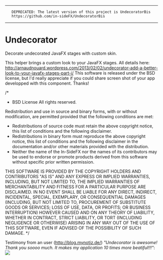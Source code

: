 ------------------------------------------------------------------------------------------------------------
       DEPRECATED: The latest version of this project is UndecoratorBis
       https://github.com/in-sideFX/UndecoratorBis
------------------------------------------------------------------------------------------------------------

Undecorator
===========


Decorate undecorated JavaFX stages with custom skin.

This helper brings a custom look to your JavaFX stages.
All details here: http://arnaudnouard.wordpress.com/2013/02/02/undecorator-add-a-better-look-to-your-javafx-stages-part-i/
This software is released under the BSD license, but I'd really appreciate if you could share screen shot of your app developped with this component. Thanks!

/*
 * BSD License
 All rights reserved.

 Redistribution and use in source and binary forms, with or without
 modification, are permitted provided that the following conditions are met:
 * Redistributions of source code must retain the above copyright
 notice, this list of conditions and the following disclaimer.
 * Redistributions in binary form must reproduce the above copyright
 notice, this list of conditions and the following disclaimer in the
 documentation and/or other materials provided with the distribution.
 * Neither the name of the In-SideFX nor the
 names of its contributors may be used to endorse or promote products
 derived from this software without specific prior written permission.

 THIS SOFTWARE IS PROVIDED BY THE COPYRIGHT HOLDERS AND CONTRIBUTORS "AS IS" AND
 ANY EXPRESS OR IMPLIED WARRANTIES, INCLUDING, BUT NOT LIMITED TO, THE IMPLIED
 WARRANTIES OF MERCHANTABILITY AND FITNESS FOR A PARTICULAR PURPOSE ARE
 DISCLAIMED. IN NO EVENT SHALL <COPYRIGHT HOLDER> BE LIABLE FOR ANY
 DIRECT, INDIRECT, INCIDENTAL, SPECIAL, EXEMPLARY, OR CONSEQUENTIAL DAMAGES
 (INCLUDING, BUT NOT LIMITED TO, PROCUREMENT OF SUBSTITUTE GOODS OR SERVICES;
 LOSS OF USE, DATA, OR PROFITS; OR BUSINESS INTERRUPTION) HOWEVER CAUSED AND
 ON ANY THEORY OF LIABILITY, WHETHER IN CONTRACT, STRICT LIABILITY, OR TORT
 (INCLUDING NEGLIGENCE OR OTHERWISE) ARISING IN ANY WAY OUT OF THE USE OF THIS
 SOFTWARE, EVEN IF ADVISED OF THE POSSIBILITY OF SUCH DAMAGE.
 */

Testimony from an user (http://blog.mynotiz.de/) <i>"Undecorator is awesome! Thank you soooo much. It makes my application 10 times more beatiful!!!"</i>:
<img src="http://rapid-img.de/images/f26ad89b.png">
